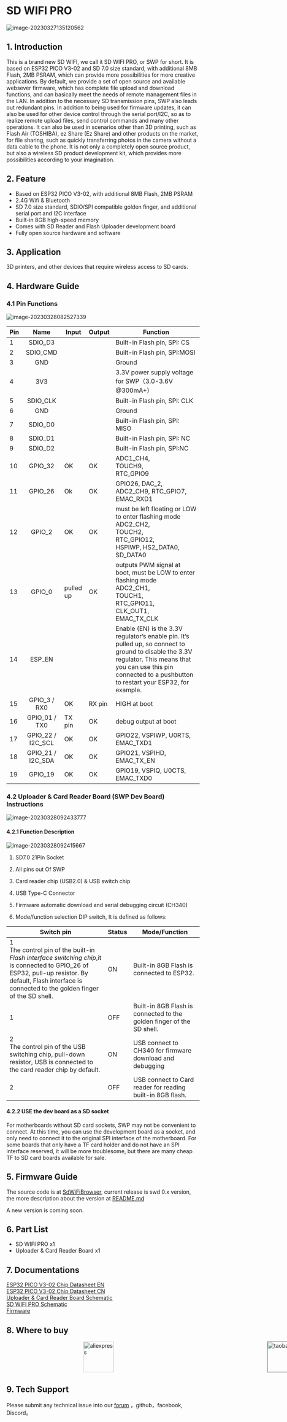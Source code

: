 # SD WIFI PRO



![image-20230327135120562](assets/SD_WIFI_PRO_main.png)

## 1. Introduction

This is a brand new SD WIFI, we call it SD WIFI PRO, or SWP for short. It is based on ESP32 PICO V3-02 and SD 7.0 size standard, with additional 8MB Flash, 2MB PSRAM, which can provide more possibilities for more creative applications.
By default, we provide a set of open source and available websever firmware, which has complete file upload and download functions, and can basically meet the needs of remote management files in the LAN.
In addition to the necessary SD transmission pins, SWP also leads out redundant pins. In addition to being used for firmware updates, it can also be used for other device control through the serial port/I2C, so as to realize remote upload files, send control commands and many other operations.
It can also be used in scenarios other than 3D printing, such as Flash Air (TOSHIBA), ez Share (Ez Share) and other products on the market, for file sharing, such as quickly transferring photos in the camera without a data cable to the phone.
It is not only a completely open source product, but also a wireless SD product development kit, which provides more possibilities according to your imagination.

## 2. Feature

- Based on ESP32 PICO V3-02, with additional 8MB Flash, 2MB PSRAM
- 2.4G Wifi & Bluetooth
- SD 7.0 size standard, SDIO/SPI compatible golden finger, and additional serial port and I2C interface
- Built-in 8GB high-speed memory
- Comes with SD Reader and Flash Uploader development board
- Fully open source hardware and software

## 3. Application

3D printers, and other devices that require wireless access to SD cards.


## 4. Hardware Guide

### 4.1 Pin Functions

![image-20230328082527339](assets/SD_WIFI_PRO_pin.png)

| Pin  |       Name        | Input     | Output | Function                                                     |
| ---- | :---------------: | --------- | ------ | ------------------------------------------------------------ |
| 1    |      SDIO_D3      |           |        | Built-in Flash pin, SPI: CS                                  |
| 2    |     SDIO_CMD      |           |        | Built-in Flash pin, SPI:MOSI                                 |
| 3    |        GND        |           |        | Ground                                                       |
| 4    |        3V3        |           |        | 3.3V power supply voltage for SWP（3.0-3.6V @300mA+）        |
| 5    |     SDIO_CLK      |           |        | Built-in Flash pin, SPI: CLK                                 |
| 6    |        GND        |           |        | Ground                                                       |
| 7    |      SDIO_D0      |           |        | Built-in Flash pin, SPI: MISO                                |
| 8    |      SDIO_D1      |           |        | Built-in Flash pin, SPI: NC                                  |
| 9    |      SDIO_D2      |           |        | Built-in Flash pin, SPI:NC                                   |
| 10   |      GPIO_32      | OK        | OK     | ADC1_CH4,<br/>TOUCH9, <br/>RTC_GPIO9                         |
| 11   |      GPIO_26      | Ok        | OK     | GPIO26, DAC_2, ADC2_CH9, RTC_GPIO7, EMAC_RXD1                |
| 12   |      GPIO_2       | OK        | OK     | must be left floating or LOW to enter flashing mode<br/>ADC2_CH2,<br/>TOUCH2,<br/>RTC_GPIO12,<br/>HSPIWP, HS2_DATA0,<br/>SD_DATA0 |
| 13   |      GPIO_0       | pulled up | OK     | outputs PWM signal at boot, must be LOW to enter flashing mode<br>ADC2_CH1,<br/>TOUCH1,<br/>RTC_GPIO11,<br/>CLK_OUT1,<br/>EMAC_TX_CLK |
| 14   |      ESP_EN       |           |        | Enable (EN) is the 3.3V regulator’s enable pin. It’s pulled up, so connect to ground to disable the 3.3V regulator. This means that you can use this pin connected to a pushbutton to restart your ESP32, for example. |
| 15   |   GPIO_3 / RX0    | OK        | RX pin | HIGH at boot                                                 |
| 16   |   GPIO_01 / TX0   | TX pin    | OK     | debug output at boot                                         |
| 17   | GPIO_22 / I2C_SCL | OK        | OK     | GPIO22, VSPIWP, U0RTS, EMAC_TXD1                             |
| 18   | GPIO_21 / I2C_SDA | OK        | OK     | GPIO21, VSPIHD, EMAC_TX_EN                                   |
| 19   |      GPIO_19      | OK        | OK     | GPIO19, VSPIQ, U0CTS, EMAC_TXD0                              |

### 4.2 Uploader & Card Reader Board (SWP Dev Board) Instructions

![image-20230328092433777](assets/SD_WIFI_PRO_Dev_board_main.png)



#### 4.2.1 Function Description

![image-20230328092415667](assets/SD_WIFI_PRO_Dev_board_main_ins.png)

1. SD7.0 21Pin Socket

2. All pins out Of SWP

3. Card reader chip (USB2.0) & USB switch chip

4. USB Type-C Connector

5. Firmware automatic download and serial debugging circuit (CH340)

6. Mode/function selection DIP switch, It is defined as follows:

| Switch pin                                                   | Status | Mode/Function                                                |
| ------------------------------------------------------------ | ------ | ------------------------------------------------------------ |
| 1 <br>The control pin of the built-in *Flash interface switching chip*,it is connected to GPIO_26 of ESP32,  pull-up resistor. By default, Flash interface is connected to the golden finger of the SD shell. | ON     | Built-in 8GB Flash is connected to ESP32.                    |
| 1                                                            | OFF    | Built-in 8GB Flash is connected to the golden finger of the SD shell. |
| 2<br>The control pin of the USB switching chip, pull-down resistor, USB is connected to the card reader chip by default. | ON     | USB connect to CH340 for firmware download and debugging     |
| 2                                                            | OFF    | USB connect to Card reader for reading built-in 8GB flash.   |

#### 4.2.2 USE the dev board as a SD socket

For motherboards without SD card sockets, SWP may not be convenient to connect. At this time, you can use the development board as a socket, and only need to connect it to the original SPI interface of the motherboard.
For some boards that only have a TF card holder and do not have an SPI interface reserved, it will be more troublesome, but there are many cheap TF to SD card boards available for sale.

## 5. Firmware Guide

The source code is at [SdWiFiBrowser](https://github.com/FYSETC/SdWiFiBrowser), current release is swd 0.x version, the more description about the version at [README.md](https://github.com/FYSETC/SdWiFiBrowser/blob/main/README.md)

A new version is coming soon.

## 6. Part List

- SD WIFI PRO x1
- Uploader & Card Reader Board x1

## 7. Documentations

[ESP32 PICO V3-02 Chip Datasheet EN](https://www.espressif.com/sites/default/files/documentation/esp32-pico-v3-02_datasheet_en.pdf) <br/>
[ESP32 PICO V3-02 Chip Datasheet CN](https://www.espressif.com/sites/default/files/documentation/esp32-pico-v3-02_datasheet_cn.pdf) <br/>
[Uploader & Card Reader Board Schematic](https://github.com/FYSETC/SD-WIFI-PRO/blob/main/SD-WIFI-PRO%20Uploader.pdf) <br/>
[SD WIFI PRO Schematic](https://github.com/FYSETC/SD-WIFI-PRO/blob/main/SD-WIFI-PRO%20V1.0.pdf) <br/>
[Firmware](https://github.com/FYSETC/SdWiFiBrowser)

## 8. Where to buy

<a href="https://www.aliexpress.us/item/3256805122957973.html"><img src="images/Aliexpress.png" alt="aliexpress" height="80" style="position:relative;left:200px;" /></a><a href=" "><img src="images/taobao.png" alt="taobao" height="80" style="position:relative;left:600px;" /></a> <a href=""><img src="images/fysetc_online_shop.png" alt="fysetc" height="80" style="position:relative;left:1000px;"/></a> 


## 9. Tech Support

Please submit any technical issue into our [forum](http://forum.fysetc.com/) ，github，facebook, Discord。
